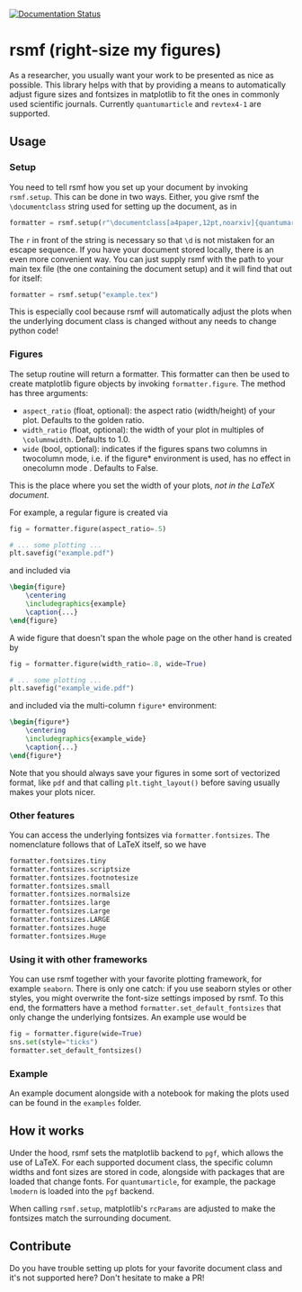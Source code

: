 [![Documentation Status](https://readthedocs.org/projects/rsmf/badge/?version=latest)](https://rsmf.readthedocs.io/en/latest/?badge=latest)

# rsmf (right-size my figures)

As a researcher, you usually want your work to be presented as nice as possible. This library helps with that by providing a means to 
automatically adjust figure sizes and fontsizes in matplotlib to fit the ones in commonly used scientific journals. Currently `quantumarticle` and `revtex4-1` are supported. 

## Usage


### Setup
You need to tell rsmf how you set up your document by invoking `rsmf.setup`. This can be done in two ways. Either, you give rsmf the `\documentclass` string used for setting up the document, as in
```python
formatter = rsmf.setup(r"\documentclass[a4paper,12pt,noarxiv]{quantumarticle}")
```
The `r` in front of the string is necessary so that `\d` is not mistaken for an escape sequence. If you have your document stored locally, there is an even more convenient way.
You can just supply rsmf with the path to your main tex file (the one containing the document setup) and it will find that out for itself:
```python
formatter = rsmf.setup("example.tex")
```
This is especially cool because rsmf will automatically adjust the plots when the underlying document class is changed without any needs to change python code!

### Figures
The setup routine will return a formatter. This formatter can then be used to create matplotlib figure objects by invoking `formatter.figure`. The method has three arguments:
* `aspect_ratio` (float, optional): the aspect ratio (width/height) of your plot. Defaults to the golden ratio.
* `width_ratio` (float, optional): the width of your plot in multiples of `\columnwidth`. Defaults to 1.0.
* `wide` (bool, optional): indicates if the figures spans two columns in twocolumn mode, 
                i.e. if the figure* environment is used, has no effect in onecolumn mode . Defaults to False.

This is the place where you set the width of your plots, _not in the LaTeX document._ 

For example, a regular figure is created via
```python
fig = formatter.figure(aspect_ratio=.5)

# ... some plotting ...
plt.savefig("example.pdf")
```
and included via
```tex
\begin{figure}
	\centering
	\includegraphics{example}
	\caption{...}
\end{figure}
```
A wide figure that doesn't span the whole page on the other hand is created by
```python
fig = formatter.figure(width_ratio=.8, wide=True)

# ... some plotting ...
plt.savefig("example_wide.pdf")
```
and included via the multi-column `figure*` environment:
```tex
\begin{figure*}
	\centering
	\includegraphics{example_wide}
	\caption{...}
\end{figure*}
```

Note that you should always save your figures in some sort of vectorized format, like `pdf` and that calling `plt.tight_layout()` before saving usually makes your plots nicer.

### Other features
You can access the underlying fontsizes via `formatter.fontsizes`. The nomenclature follows that of LaTeX itself, so we have 
```python
formatter.fontsizes.tiny
formatter.fontsizes.scriptsize
formatter.fontsizes.footnotesize
formatter.fontsizes.small
formatter.fontsizes.normalsize
formatter.fontsizes.large
formatter.fontsizes.Large
formatter.fontsizes.LARGE
formatter.fontsizes.huge
formatter.fontsizes.Huge
```

### Using it with other frameworks
You can use rsmf together with your favorite plotting framework, for example `seaborn`. There is only one catch: if you use seaborn styles or other styles, you might overwrite the font-size settings imposed by rsmf. To this end, the formatters have a method `formatter.set_default_fontsizes` that only change the underlying fontsizes. An example use would be
```python
fig = formatter.figure(wide=True)
sns.set(style="ticks")
formatter.set_default_fontsizes()
```

### Example
An example document alongside with a notebook for making the plots used can be found in the `examples` folder.

## How it works
Under the hood, rsmf sets the matplotlib backend to `pgf`, which allows the use of LaTeX. For each supported document class, the specific column widths and font sizes are stored in code, alongside with packages that are loaded that change fonts. For `quantumarticle`, for example, the package `lmodern` is loaded into the `pgf` backend. 

When calling `rsmf.setup`, matplotlib's `rcParams` are adjusted to make the fontsizes match the surrounding document.


## Contribute
Do you have trouble setting up plots for your favorite document class and it's not supported here? Don't hesitate to make a PR!
